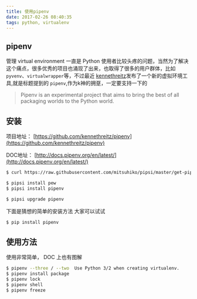 ```yaml
---
title: 使用pipenv
date: 2017-02-26 08:40:35
tags: python, virtualenv
---
```


## pipenv

管理 virtual environment 一直是 Python 使用者比较头疼的问题，当然为了解决这个痛点，很多优秀的项目也涌现了出来，也取得了很多的用户群体，比如 `pyvenv`、`virtualwrapper`等，不过最近 [kennethreitz](https://github.com/kennethreitz)发布了一个新的虚拟环境工具,就是标题提到的 `pipenv`,作为k神的拥趸，一定要支持一下的

> Pipenv is an experimental project that aims to bring the best of all packaging worlds to the Python world.

## 安装

项目地址： [https://github.com/kennethreitz/pipenv](https://github.com/kennethreitz/pipenv)

DOC地址： [http://docs.pipenv.org/en/latest/](http://docs.pipenv.org/en/latest/)

```bash
$ curl https://raw.githubusercontent.com/mitsuhiko/pipsi/master/get-pipsi.py | python

$ pipsi install pew
$ pipsi install pipenv

$ pipsi upgrade pipenv
```

下面是猜想的简单的安装方法 大家可以试试

```bash
$ pip install pipenv
```

## 使用方法

使用非常简单， DOC 上也有图解

```bash
$ pipenv --three / --two  Use Python 3/2 when creating virtualenv.
$ pipenv install package
$ pipenv lock
$ pipenv shell
$ pipenv freeze
```
